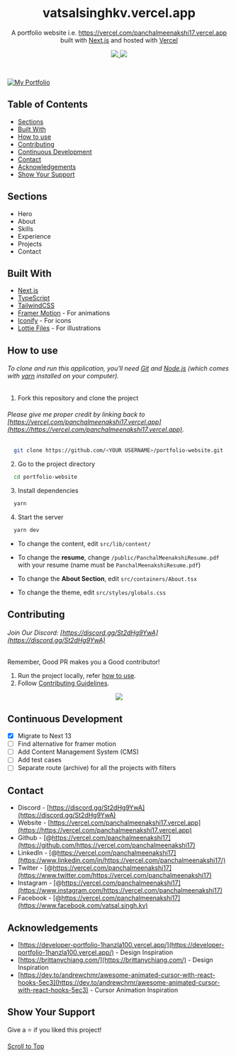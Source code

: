 <h1 align="center">
  vatsalsinghkv.vercel.app
</h1>
<p align="center">
  A portfolio website i.e. <a href="https://https://vercel.com/panchalmeenakshi17.vercel.app" target="_blank">https://vercel.com/panchalmeenakshi17.vercel.app</a> built with <a href="https://nextjs.org/" target="_blank">Next.js</a> and hosted with <a href="https://vercel.com/" target="_blank">Vercel</a>
</p>

<p align="center">
  <a href="https://choosealicense.com/licenses/mit/">
    <img src="https://img.shields.io/badge/License-MIT-brightgreen"/ >
  </a>
  <img src="https://img.shields.io/badge/Version-2.0.0-blue"/ >
</p>

<br>

[![My Portfolio](https://user-images.githubusercontent.com/68834718/214532356-7c56cdbd-0136-4d24-a532-d27e160ae72d.png)](https://https://vercel.com/panchalmeenakshi17.vercel.app/)

## Table of Contents

- [Sections](#sections)
- [Built With](#built-with)
- [How to use](#how-to-use)
- [Contributing](#contributing)
- [Continuous Development](#continuous-development)
- [Contact](#contact)
- [Acknowledgements](#acknowledgements)
- [Show Your Support](#show-your-support)

## Sections

- Hero
- About
- Skills
- Experience
- Projects
- Contact

## Built With

- [Next.js](https://nextjs.org/)
- [TypeScript](https://www.typescriptlang.org/)
- [TailwindCSS](https://tailwindcss.com/)
- [Framer Motion](https://www.framer.com/motion/) - For animations
- [Iconify](https://icon-sets.iconify.design/) - For icons
- [Lottie Files](https://lottiefiles.com/) - For illustrations

## How to use

###### To clone and run this application, you'll need [Git](https://git-scm.com) and [Node.js](https://nodejs.org/en/download/) (which comes with [yarn](https://yarnpkg.com) installed on your computer).

1. Fork this repository and clone the project

###### Please give me proper credit by linking back to [https://vercel.com/panchalmeenakshi17.vercel.app](https://https://vercel.com/panchalmeenakshi17.vercel.app).

```bash
  git clone https://github.com/<YOUR USERNAME>/portfolio-website.git
```

2. Go to the project directory

```bash
  cd portfolio-website
```

3. Install dependencies

```bash
  yarn
```

4. Start the server

```bash
  yarn dev
```

- To change the content, edit `src/lib/content/`

- To change the **resume**, change `/public/PanchalMeenakshiResume.pdf` with your resume (name must be `PanchalMeenakshiResume.pdf`)

- To change the **About Section**, edit `src/containers/About.tsx`

- To change the theme, edit `src/styles/globals.css`

## Contributing

###### Join Our Discord: [https://discord.gg/St2dHg9YwA](https://discord.gg/St2dHg9YwA)

Remember, Good PR makes you a Good contributor!

1. Run the project locally, refer [how to use](#how-to-use).
2. Follow [Contributing Guidelines](/CONTRIBUTING.md).


<div align="center">
  <a href="https://github.com/https://vercel.com/panchalmeenakshi17/portfolio-website/graphs/contributors">
    <img src="https://contrib.rocks/image?repo=https://vercel.com/panchalmeenakshi17/portfolio-website" />
  </a>
</div>

## Continuous Development

- [x] Migrate to Next 13
- [ ] Find alternative for framer motion
- [ ] Add Content Management System (CMS)
- [ ] Add test cases
- [ ] Separate route (archive) for all the projects with filters

## Contact

- Discord - [https://discord.gg/St2dHg9YwA](https://discord.gg/St2dHg9YwA)
- Website - [https://vercel.com/panchalmeenakshi17.vercel.app](https://https://vercel.com/panchalmeenakshi17.vercel.app)
- Github - [@https://vercel.com/panchalmeenakshi17](https://github.com/https://vercel.com/panchalmeenakshi17)
- LinkedIn - [@https://vercel.com/panchalmeenakshi17](https://www.linkedin.com/in/https://vercel.com/panchalmeenakshi17/)
- Twitter - [@https://vercel.com/panchalmeenakshi17](https://www.twitter.com/https://vercel.com/panchalmeenakshi17)
- Instagram - [@https://vercel.com/panchalmeenakshi17](https://www.instagram.com/https://vercel.com/panchalmeenakshi17)
- Facebook - [@https://vercel.com/panchalmeenakshi17](https://www.facebook.com/vatsal.singh.kv)

## Acknowledgements

- [https://developer-portfolio-1hanzla100.vercel.app/](https://developer-portfolio-1hanzla100.vercel.app/) - Design Inspiration
- [https://brittanychiang.com/](https://brittanychiang.com/) - Design Inspiration
- [https://dev.to/andrewchmr/awesome-animated-cursor-with-react-hooks-5ec3](https://dev.to/andrewchmr/awesome-animated-cursor-with-react-hooks-5ec3) - Cursor Animation Inspiration

## Show Your Support

Give a ⭐️ if you liked this project!

[Scroll to Top](#--https://vercel.com/panchalmeenakshi17vercelapp)
